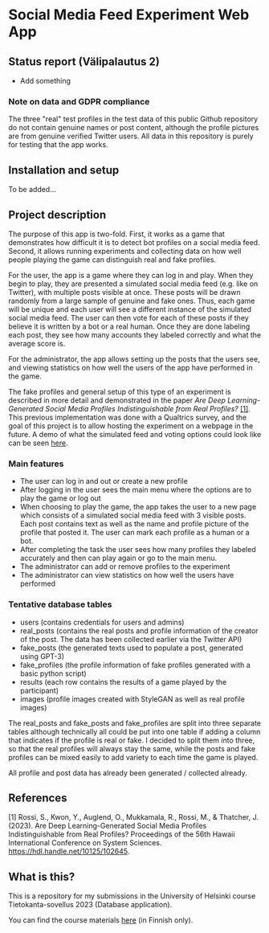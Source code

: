 # Social Media Feed Experiment Web App

## Status report (Välipalautus 2)

* Add something


### Note on data and GDPR compliance

The three "real" test profiles in the test data of this public Github repository do not contain genuine names or post content, although the profile pictures are from genuine verified Twitter users. All data in this repository is purely for testing that the app works.

## Installation and setup

To be added...


## Project description

The purpose of this app is two-fold. First, it works as a game that demonstrates how difficult it is to detect bot profiles on a social media feed. Second, it allows running experiments and collecting data on how well people playing the game can distinguish real and fake profiles. 

For the user, the app is a game where they can log in and play. When they begin to play, they are presented a simulated social media feed (e.g. like on Twitter), with multiple posts visible at once. These posts will be drawn randomly from a large sample of genuine and fake ones. Thus, each game will be unique and each user will see a different instance of the simulated social media feed. The user can then vote for each of these posts if they believe it is written by a bot or a real human. Once they are done labeling each post, they see how many accounts they labeled correctly and what the average score is.

For the administrator, the app allows setting up the posts that the users see, and viewing statistics on how well the users of the app have performed in the game. 

The fake profiles and general setup of this type of an experiment is described in more detail and demonstrated in the paper *Are Deep Learning-Generated Social Media Profiles Indistinguishable from Real Profiles?* [[1]](#1). This previous implementation was done with a Qualtrics survey, and the goal of this project is to allow hosting the experiment on a webpage in the future. A demo of what the simulated feed and voting options could look like can be seen [here](https://drive.google.com/file/d/1Thu1EiI0KjJo8-HpJuNy8ZfOKenInpRG/view?usp=share_link).


### Main features

* The user can log in and out or create a new profile 
* After logging in the user sees the main menu where the options are to play the game or log out
* When choosing to play the game, the app takes the user to a new page which consists of a simulated social media feed with 3 visible posts. Each post contains text as well as the name and profile picture of the profile that posted it. The user can mark each profile as a human or a bot. 
* After completing the task the user sees how many profiles they labeled accurately and then can play again or go to the main menu.
* The administrator can add or remove profiles to the experiment
* The administrator can view statistics on how well the users have performed

### Tentative database tables

* users (contains credentials for users and admins)
* real_posts (contains the real posts and profile information of the creator of the post. The data has been collected earlier via the Twitter API)
* fake_posts (the generated texts used to populate a post, generated using GPT-3)
* fake_profiles (the profile information of fake profiles generated with a basic python script)
* results (each row contains the results of a game played by the participant)
* images (profile images created with StyleGAN as well as real profile images)

The real_posts and fake_posts and fake_profiles are split into three separate tables although technically all could be put into one table if adding a column that indicates if the profile is real or fake. I decided to split them into three, so that the real profiles will always stay the same, while the posts and fake profiles can be mixed easily to add variety to each time the game is played.

All profile and post data has already been generated / collected already. 


## References
<a id="1">[1]</a> 
Rossi, S., Kwon, Y., Auglend, O., Mukkamala, R., Rossi, M., & Thatcher, J. (2023). 
Are Deep Learning-Generated Social Media Profiles Indistinguishable from Real Profiles?
Proceedings of the 56th Hawaii International Conference on System Sciences. https://hdl.handle.net/10125/102645.


## What is this?

This is a repository for my submissions in the University of Helsinki course Tietokanta-sovellus 2023 (Database application).

You can find the course materials [here](https://hy-tsoha.github.io/materiaali/) (in Finnish only).